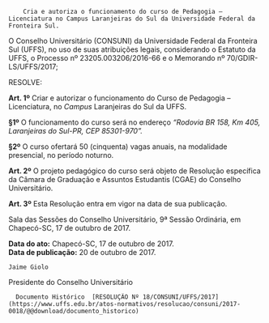        Cria e autoriza o funcionamento do curso de Pedagogia – Licenciatura no Campus Laranjeiras do Sul da Universidade Federal da Fronteira Sul.  

O Conselho Universitário (CONSUNI) da Universidade Federal da Fronteira Sul (UFFS), no uso de suas atribuições legais, considerando o Estatuto da UFFS, o Processo nº 23205.003206/2016-66 e o Memorando nº 70/GDIR-LS/UFFS/2017;

  

 RESOLVE:

  

 **Art. 1º** Criar e autorizar o funcionamento do Curso de Pedagogia – Licenciatura, no *Campus* Laranjeiras do Sul da UFFS.

 **§1º** O funcionamento do curso será no endereço *“Rodovia BR 158, Km 405, Laranjeiras do Sul-PR, CEP 85301-970”.*

 **§2º** O curso ofertará 50 (cinquenta) vagas anuais, na modalidade presencial, no período noturno.

  

 **Art. 2º** O projeto pedagógico do curso será objeto de Resolução específica da Câmara de Graduação e Assuntos Estudantis (CGAE) do Conselho Universitário.

  **Art. 3º** Esta Resolução entra em vigor na data de sua publicação.

  

 Sala das Sessões do Conselho Universitário, 9ª Sessão Ordinária, em Chapecó-SC, 17 de outubro de 2017.

  

   **Data do ato:** Chapecó-SC, 17 de outubro de 2017.   
 **Data de publicação:**  20 de outubro de 2017. 

    Jaime Giolo   
 Presidente do Conselho Universitário 

      Documento Histórico  [RESOLUÇÃO Nº 18/CONSUNI/UFFS/2017](https://www.uffs.edu.br/atos-normativos/resolucao/consuni/2017-0018/@@download/documento_historico)     
      